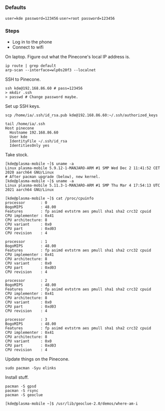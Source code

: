 ### Defaults

`user=kde password=123456`
`user=root password=123456`

### Steps

- Log in to the phone
- Connect to wifi

On laptop.
Figure out what the Pinecone's local IP address is.
```
ip route | grep default
arp-scan --interface=wlp0s20f3 --localnet
```

SSH to Pinecone.
```
ssh kde@192.168.86.60 # pass=123456
> mkdir .ssh
> passwd # Change password maybe.
```

Set up SSH keys.
```
scp /home/ia/.ssh/id_rsa.pub kde@192.168.86.60:~/.ssh/authorized_keys

tail /home/ia/.ssh
Host pinecone
  Hostname 192.168.86.60
  User kde
  IdentityFile ~/.ssh/id_rsa
  IdentitiesOnly yes
```

Take stock.
```
[kde@plasma-mobile ~]$ uname -a
Linux plasma-mobile 5.9.12-1-MANJARO-ARM #1 SMP Wed Dec 2 11:41:52 CET 2020 aarch64 GNU/Linux
# After pacman upgrade (below), new kernel.
[kde@plasma-mobile ~]$ uname -a
Linux plasma-mobile 5.11.3-1-MANJARO-ARM #1 SMP Thu Mar 4 17:54:13 UTC 2021 aarch64 GNU/Linux
```

```
[kde@plasma-mobile ~]$ cat /proc/cpuinfo
processor       : 0
BogoMIPS        : 48.00
Features        : fp asimd evtstrm aes pmull sha1 sha2 crc32 cpuid
CPU implementer : 0x41
CPU architecture: 8
CPU variant     : 0x0
CPU part        : 0xd03
CPU revision    : 4

processor       : 1
BogoMIPS        : 48.00
Features        : fp asimd evtstrm aes pmull sha1 sha2 crc32 cpuid
CPU implementer : 0x41
CPU architecture: 8
CPU variant     : 0x0
CPU part        : 0xd03
CPU revision    : 4

processor       : 2
BogoMIPS        : 48.00
Features        : fp asimd evtstrm aes pmull sha1 sha2 crc32 cpuid
CPU implementer : 0x41
CPU architecture: 8
CPU variant     : 0x0
CPU part        : 0xd03
CPU revision    : 4

processor       : 3
BogoMIPS        : 48.00
Features        : fp asimd evtstrm aes pmull sha1 sha2 crc32 cpuid
CPU implementer : 0x41
CPU architecture: 8
CPU variant     : 0x0
CPU part        : 0xd03
CPU revision    : 4
```

Update things on the Pinecone.
```
sudo pacman -Syu elinks
```

Install stuff.
```
pacman -S gpsd
pacman -S rsync
pacman -S geoclue
```

```
[kde@plasma-mobile ~]$ /usr/lib/geoclue-2.0/demos/where-am-i
```

